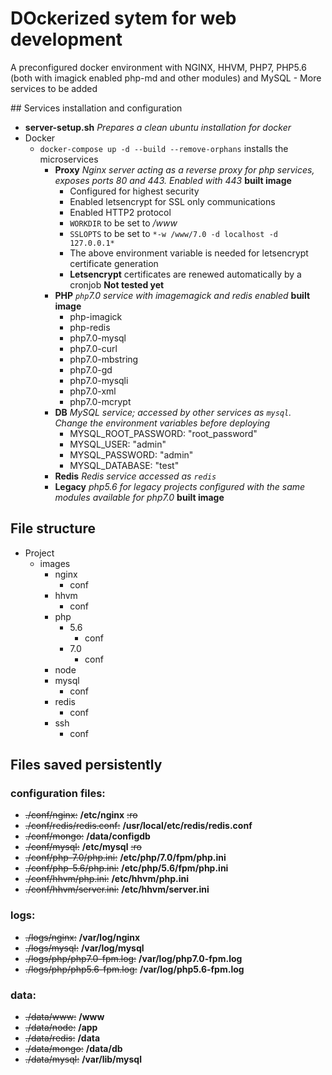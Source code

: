 # DOckerized sytem for web development

A preconfigured docker environment with NGINX, HHVM, PHP7, PHP5.6 (both with imagick enabled php-md and other modules) and MySQL - More services to be added


## Services installation and configuration

- **server-setup.sh** *Prepares a clean ubuntu installation for docker*
- Docker
    + `docker-compose up -d --build --remove-orphans` installs the microservices
        * **Proxy** *Nginx server acting as a reverse proxy for php services, exposes ports 80 and 443. Enabled with 443* **built image**
            - Configured for highest security
            - Enabled letsencrypt for SSL only communications
            - Enabled HTTP2 protocol
            - `WORKDIR` to be set to */www*
            - `SSLOPTS` to be set to `*-w /www/7.0 -d localhost -d 127.0.0.1*`
            - The above environment variable is needed for letsencrypt certificate generation
            - **Letsencrypt** certificates are renewed automatically by a cronjob **Not tested yet**
        * **PHP** *`php`7.0 service with imagemagick and redis enabled* **built image**
            - php-imagick
            - php-redis
            - php7.0-mysql
            - php7.0-curl
            - php7.0-mbstring
            - php7.0-gd
            - php7.0-mysqli
            - php7.0-xml
            - php7.0-mcrypt
        * **DB** *MySQL service; accessed by other services as `mysql`. Change the environment variables before deploying*
            - MYSQL_ROOT_PASSWORD: "root_password"
            - MYSQL_USER: "admin"
            - MYSQL_PASSWORD: "admin"
            - MYSQL_DATABASE: "test"
        * **Redis** *Redis service accessed as `redis`*
        * **Legacy** *php5.6 for legacy projects configured with the same modules available for php7.0* **built image**

## File structure

- Project
    + images
        * nginx
            - conf
        * hhvm
            - conf
        * php
            - 5.6
                + conf
            - 7.0
                + conf
        * node
        * mysql
            - conf
        * redis
            - conf
        * ssh
            - conf

## Files saved persistently

### configuration files:

- ~~./conf/nginx:~~  **/etc/nginx**  ~~:ro~~
- ~~./conf/redis/redis.conf:~~  **/usr/local/etc/redis/redis.conf**
- ~~./conf/mongo:~~  **/data/configdb**
- ~~./conf/mysql:~~  **/etc/mysql**  ~~:ro~~
- ~~./conf/php-7.0/php.ini:~~  **/etc/php/7.0/fpm/php.ini**
- ~~./conf/php-5.6/php.ini:~~  **/etc/php/5.6/fpm/php.ini**
- ~~./conf/hhvm/php.ini:~~  **/etc/hhvm/php.ini**
- ~~./conf/hhvm/server.ini:~~  **/etc/hhvm/server.ini**

### logs:

- ~~./logs/nginx:~~  **/var/log/nginx**
- ~~./logs/mysql:~~  **/var/log/mysql**
- ~~./logs/php/php7.0-fpm.log:~~  **/var/log/php7.0-fpm.log**
- ~~./logs/php/php5.6-fpm.log:~~  **/var/log/php5.6-fpm.log**

### data:

- ~~./data/www:~~  **/www**
- ~~./data/node:~~  **/app**
- ~~./data/redis:~~  **/data**
- ~~./data/mongo:~~  **/data/db**
- ~~./data/mysql:~~  **/var/lib/mysql**

